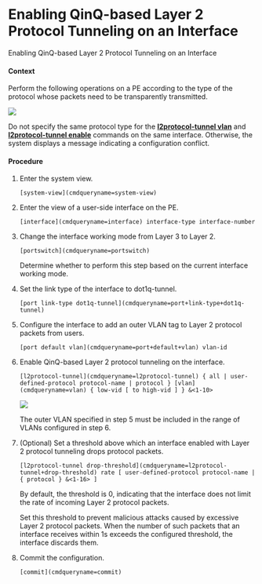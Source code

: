 Enabling QinQ-based Layer 2 Protocol Tunneling on an Interface
==============================================================

Enabling QinQ-based Layer 2 Protocol Tunneling on an Interface

#### Context

Perform the following operations on a PE according to the type of the protocol whose packets need to be transparently transmitted.

![](public_sys-resources/note_3.0-en-us.png) 

Do not specify the same protocol type for the [**l2protocol-tunnel vlan**](cmdqueryname=l2protocol-tunnel+vlan) and [**l2protocol-tunnel enable**](cmdqueryname=l2protocol-tunnel+enable) commands on the same interface. Otherwise, the system displays a message indicating a configuration conflict.



#### Procedure

1. Enter the system view.
   
   
   ```
   [system-view](cmdqueryname=system-view)
   ```
2. Enter the view of a user-side interface on the PE.
   
   
   ```
   [interface](cmdqueryname=interface) interface-type interface-number
   ```
3. Change the interface working mode from Layer 3 to Layer 2.
   
   
   ```
   [portswitch](cmdqueryname=portswitch)
   ```
   
   
   
   Determine whether to perform this step based on the current interface working mode.
4. Set the link type of the interface to dot1q-tunnel.
   
   
   ```
   [port link-type dot1q-tunnel](cmdqueryname=port+link-type+dot1q-tunnel)
   ```
5. Configure the interface to add an outer VLAN tag to Layer 2 protocol packets from users.
   
   
   ```
   [port default vlan](cmdqueryname=port+default+vlan) vlan-id
   ```
6. Enable QinQ-based Layer 2 protocol tunneling on the interface.
   
   
   ```
   [l2protocol-tunnel](cmdqueryname=l2protocol-tunnel) { all | user-defined-protocol protocol-name | protocol } [vlan](cmdqueryname=vlan) { low-vid [ to high-vid ] } &<1-10>
   ```
   
   
   ![](public_sys-resources/note_3.0-en-us.png) 
   
   The outer VLAN specified in step 5 must be included in the range of VLANs configured in step 6.
7. (Optional) Set a threshold above which an interface enabled with Layer 2 protocol tunneling drops protocol packets.
   
   
   ```
   [l2protocol-tunnel drop-threshold](cmdqueryname=l2protocol-tunnel+drop-threshold) rate [ user-defined-protocol protocol-name | { protocol } &<1-16> ]
   ```
   
   By default, the threshold is 0, indicating that the interface does not limit the rate of incoming Layer 2 protocol packets.
   
   Set this threshold to prevent malicious attacks caused by excessive Layer 2 protocol packets. When the number of such packets that an interface receives within 1s exceeds the configured threshold, the interface discards them.
8. Commit the configuration.
   
   
   ```
   [commit](cmdqueryname=commit)
   ```